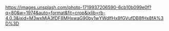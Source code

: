 https://images.unsplash.com/photo-1719937206590-6cb10b099e0f?q=80&w=1974&auto=format&fit=crop&ixlib=rb-4.0.3&ixid=M3wxMjA3fDF8MHxwaG90by1wYWdlfHx8fGVufDB8fHx8fA%3D%3D